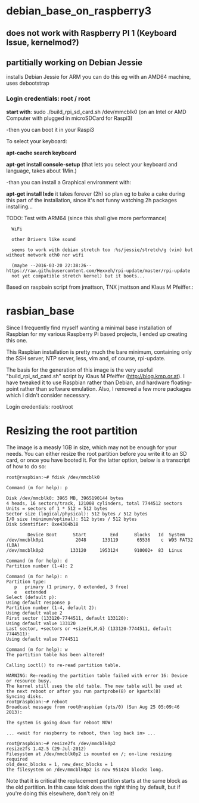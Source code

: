 debian_base_on_raspberry3
=========================
## does not work with Raspberry PI 1 (Keyboard Issue, kernelmod?)
## partitially working on Debian Jessie 
installs Debian Jessie for ARM you can do this eg with an AMD64 machine, uses debootstrap
### Login credentials: root / root

**start with**: sudo ./build_rpi_sd_card.sh /dev/mmcblk0 (on an Intel or AMD Computer with plugged in microSDCard for Raspi3)

-then you can boot it in your Raspi3

To select your keyboard:

**apt-cache search keyboard** 

**apt-get install console-setup** (that lets you select your keyboard and language, takes about 1Min.) 

-than you can install a Graphical environment with:

**apt-get install lxde** 
it takes forever (2h) so plan eg to bake a cake during this part of the installation, since it's not funny watching 2h packages installing... 

TODO: Test with ARM64 (since this shall give more performance)

      WiFi

      other Drivers like sound

      seems to work with debian stretch too :%s/jessie/stretch/g (vim) but without network eth0 nor wifi

      (maybe --2016-03-20 22:38:26--  https://raw.githubusercontent.com/Hexxeh/rpi-update/master/rpi-update
      not yet compatible stretch kernel) but it boots...

Based on raspbain script from jmattson, TNX jmattson and Klaus M Pfeiffer.:

rasbian_base
============
Since I frequently find myself wanting a minimal base installation of Raspbian
for my various Raspberry Pi based projects, I ended up creating this one.

This Raspbian installation is pretty much the bare minimum, containing only
the SSH server, NTP server, less, vim and, of course, rpi-update.

The basis for the generation of this image is the very useful
"build_rpi_sd_card.sh" script by Klaus M Pfeiffer (http://blog.kmp.or.at).
I have tweaked it to use Raspbian rather than Debian, and hardware
floating-point rather than software emulation. Also, I removed a few more
packages which I didn't consider necessary.

Login credentials: root/root

Resizing the root partition
===========================
The image is a measly 1GB in size, which may not be enough for your needs.
You can either resize the root partition before you write it to an SD card,
or once you have booted it. For the latter option, below is a transcript of
how to do so:
```
root@raspbian:~# fdisk /dev/mmcblk0

Command (m for help): p

Disk /dev/mmcblk0: 3965 MB, 3965190144 bytes
4 heads, 16 sectors/track, 121008 cylinders, total 7744512 sectors
Units = sectors of 1 * 512 = 512 bytes
Sector size (logical/physical): 512 bytes / 512 bytes
I/O size (minimum/optimal): 512 bytes / 512 bytes
Disk identifier: 0xe4304b18

        Device Boot      Start         End      Blocks   Id  System
/dev/mmcblk0p1            2048      133119       65536    c  W95 FAT32 (LBA)
/dev/mmcblk0p2          133120     1953124      910002+  83  Linux

Command (m for help): d
Partition number (1-4): 2

Command (m for help): n
Partition type:
   p   primary (1 primary, 0 extended, 3 free)
   e   extended
Select (default p): 
Using default response p
Partition number (1-4, default 2): 
Using default value 2
First sector (133120-7744511, default 133120): 
Using default value 133120
Last sector, +sectors or +size{K,M,G} (133120-7744511, default 7744511): 
Using default value 7744511

Command (m for help): w
The partition table has been altered!

Calling ioctl() to re-read partition table.

WARNING: Re-reading the partition table failed with error 16: Device or resource busy.
The kernel still uses the old table. The new table will be used at
the next reboot or after you run partprobe(8) or kpartx(8)
Syncing disks.
root@raspbian:~# reboot
Broadcast message from root@raspbian (pts/0) (Sun Aug 25 05:09:46 2013):

The system is going down for reboot NOW!

... <wait for raspberry to reboot, then log back in> ...

root@raspbian:~# resize2fs /dev/mmcblk0p2 
resize2fs 1.42.5 (29-Jul-2012)
Filesystem at /dev/mmcblk0p2 is mounted on /; on-line resizing required
old_desc_blocks = 1, new_desc_blocks = 1
The filesystem on /dev/mmcblk0p2 is now 951424 blocks long.
```
Note that it is critical the replacement partition starts at the same block as
the old partition. In this case fdisk does the right thing by default, but if
you're doing this elsewhere, don't rely on it!

